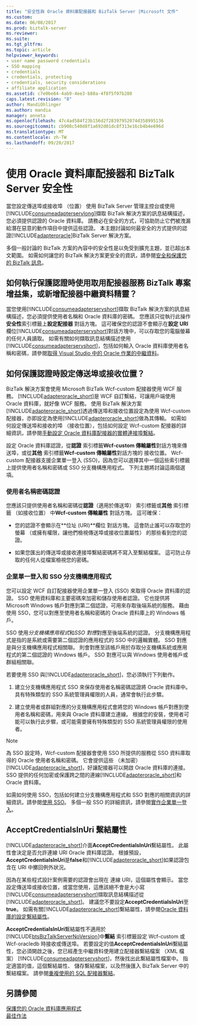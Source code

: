 ```yaml
---
title: "安全性與 Oracle 資料庫配接器和 BizTalk Server |Microsoft 文件"
ms.custom: 
ms.date: 06/08/2017
ms.prod: biztalk-server
ms.reviewer: 
ms.suite: 
ms.tgt_pltfrm: 
ms.topic: article
helpviewer_keywords:
- user name password credentials
- SSO mapping
- credentials
- credentials, protecting
- credentials, security considerations
- affiliate application
ms.assetid: c7e0be64-4ab9-4ee3-b88a-4f8f5f07b280
caps.latest.revision: "8"
author: MandiOhlinger
ms.author: mandia
manager: anneta
ms.openlocfilehash: 47c4ad584f23b156d2f28397952074d358995136
ms.sourcegitcommit: cb908c540d8f1a692d01dc8f313e16cb4b4e696d
ms.translationtype: MT
ms.contentlocale: zh-TW
ms.lasthandoff: 09/20/2017
---
```

# <a name="security-with-the-oracle-database-adapter-and-biztalk-server"></a>使用 Oracle 資料庫配接器和 BizTalk Server 安全性
當您設定傳送埠或接收埠 （位置） 使用 BizTalk Server 管理主控台或使用[!INCLUDE[consumeadapterservlong](../../includes/consumeadapterservlong-md.md)]擷取 BizTalk 解決方案的訊息結構描述，您必須提供認證的 Oracle 資料庫。 請務必在安全的方式，可協助防止它們被洩漏給潛在惡意的動作項目中提供這些認證。 本主題討論如何最安全的方式提供的認證[!INCLUDE[adapteroracle](../../includes/adapteroracle-md.md)]BizTalk Server 解決方案。  
  
 多個一般討論的 BizTalk 方案的內容中的安全性是以免受到擴充主題，並已超出本文範圍。 如需如何讓您的 BizTalk 解決方案更安全的資訊，請參閱[安全和保護您的 BizTalk 訊息](../../core/secure-and-protect-your-biztalk-messages.md)。  
  
## <a name="how-do-i-protect-credentials-when-i-use-the-consume-adapter-service-biztalk-project-add-in-or-add-adapter-metadata-wizard"></a>如何執行保護認證時使用取用配接器服務 BizTalk 專案增益集，或新增配接器中繼資料精靈？  
 當您使用[!INCLUDE[consumeadapterservshort](../../includes/consumeadapterservshort-md.md)]擷取 BizTalk 解決方案的訊息結構描述，您必須提供使用者名稱和 Oracle 資料庫的密碼。 您應該只從執行此操作**安全性**索引標籤上**設定配接器** 對話方塊。 這可確保您的認證不會顯示在**設定 URI**欄位[!INCLUDE[consumeadapterservshort](../../includes/consumeadapterservshort-md.md)]對話方塊中，可以存取您的電腦螢幕的任何人員讀取。 如需有關如何擷取訊息結構描述使用[!INCLUDE[consumeadapterservshort](../../includes/consumeadapterservshort-md.md)]，包括如何輸入 Oracle 資料庫使用者名稱和密碼，請參閱[取得 Visual Studio 中的 Oracle 作業的中繼資料](../../adapters-and-accelerators/adapter-oracle-database/get-metadata-for-oracle-database-operations-in-visual-studio.md)。  
  
## <a name="how-do-i-protect-credentials-when-i-configure-a-send-port-or-a-receive-location"></a>如何保護認證時設定傳送埠或接收位置？  
 BizTalk 解決方案會使用 Microsoft BizTalk Wcf-custom 配接器使用 WCF 服務。 [!INCLUDE[adapteroracle_short](../../includes/adapteroracle-short-md.md)]是 WCF 自訂繫結，可讓用戶端使用 Oracle 資料庫，就好像 WCF 服務。 使用 BizTalk 解決方案[!INCLUDE[adapteroracle_short](../../includes/adapteroracle-short-md.md)]透過傳送埠和接收位置設定為使用 Wcf-custom 配接器，亦即設定為使用[!INCLUDE[adapteroracle_short](../../includes/adapteroracle-short-md.md)]做為其傳輸。 如需如何設定傳送埠和接收的埠 （接收位置），包括如何設定 Wcf-custom 配接器的詳細資訊，請參閱[手動設定 Oracle 資料庫配接器的實體連接埠繫結](../../adapters-and-accelerators/adapter-oracle-database/manually-configure-a-physical-port-binding-to-the-oracle-database-adapter.md)。  
  
 設定 Oracle 資料庫認證，從**認證** 索引標籤**Wcf-custom 傳輸屬性**對話方塊來傳送埠，或從**其他** 索引標籤**Wcf-custom 傳輸屬性**對話方塊的 接收位置。 Wcf-custom 配接器支援企業單一登入 (SSO)，因為您可以選擇其中一個這些索引標籤上提供使用者名稱和密碼或 SSO 分支機構應用程式。 下列主題將討論這兩個選項。  
  
### <a name="user-name-password-credentials"></a>使用者名稱密碼認證  
 您應該只提供使用者名稱和密碼從**認證**（適用於傳送埠） 索引標籤或**其他** 索引標籤 （如接收位置） 中**Wcf-custom 傳輸屬性** 對話方塊。 這可確保：  
  
-   您的認證不會顯示在**位址 (URI)**欄位 對話方塊。 這會防止誰可以存取您的螢幕 （或擁有權限，讓他們檢視傳送埠或接收位置屬性） 的那些看到您的認證。  
  
-   如果您匯出的傳送埠或接收連接埠繫結密碼將不寫入至繫結檔案。 這可防止存取的任何人從檔案檢視您的密碼。  
  
### <a name="enterprise-single-sign-on-and-sso-affiliate-applications"></a>企業單一登入和 SSO 分支機構應用程式  
 您可以設定 WCF 自訂配接器使用企業單一登入 (SSO) 來取得 Oracle 資料庫的認證。 SSO 使用資料庫和主要密碼來加密和儲存使用者認證。 它也提供將 Microsoft Windows 帳戶對應到第二個認證，可用來存取後端系統的服務。 藉由使用 SSO，您可以對應至使用者名稱和密碼的 Oracle 資料庫上的 Windows 帳戶。  
  
 SSO 使用*分支機構應用程式*和*SSO 對應*對應至後端系統的認證。 分支機構應用程式是指的是系統或需要第二個認證的應用程式的 SSO 中的邏輯實體。 SSO 對應是與分支機構應用程式相關聯。 則會對應至該帳戶用於存取分支機構系統或應用程式的第二個認證的 Windows 帳戶。 SSO 對應可以與 Windows 使用者帳戶或群組相關聯。  
  
 若要使用 SSO 與[!INCLUDE[adapteroracle_short](../../includes/adapteroracle-short-md.md)]，您必須執行下列動作。  
  
1.  建立分支機構應用程式 SSO 來保存使用者名稱密碼認證將 Oracle 資料庫中。 具有特殊類型的 SSO 系統管理員權限的人員，通常會執行此步驟。  
  
2.  建立使用者或群組對應的分支機構應用程式會將您的 Windows 帳戶對應到使用者名稱和密碼，用來與 Oracle 資料庫建立連線。 根據您的安裝，使用者可能可以執行此步驟，或可能需要擁有特殊類型的 SSO 系統管理員權限的使用者。  
  
> [!NOTE]
>  為 SSO 設定時，Wcf-custom 配接器會使用 SSO 所提供的服務從 SSO 資料庫取得的 Oracle 使用者名稱和密碼。 它會提供這些 （未加密） [!INCLUDE[adapteroracle_short](../../includes/adapteroracle-short-md.md)]，好讓配接器可以開啟 Oracle 資料庫的連接。 SSO 提供的任何加密或保護跨之間的連線[!INCLUDE[adapteroracle_short](../../includes/adapteroracle-short-md.md)]和 Oracle 資料庫。  
  
 如需如何使用 SSO，包括如何建立分支機構應用程式和 SSO 對應的相關資訊的詳細資訊，請參閱[使用 SSO](../../core/using-sso.md)。 多個一般 SSO 的詳細資訊，請參閱[實作企業單一登入](../../core/implementing-enterprise-single-sign-on.md)。  
  
## <a name="the-acceptcredentialsinuri-binding-property"></a>AcceptCredentialsInUri 繫結屬性  
 [!INCLUDE[adapteroracle_short](../../includes/adapteroracle-short-md.md)]介面**AcceptCredentialsInUri**繫結屬性。 此屬性會決定是否允許連線 URI Oracle 資料庫認證。 根據預設， **AcceptCredentialsInUri**是**false**和[!INCLUDE[adapteroracle_short](../../includes/adapteroracle-short-md.md)]如果認證包含在 URI 中擲回例外狀況。  
  
 因為在某些程式設計案例需要的認證會出現在 連線 URI，這個屬性會顯示。 當您設定傳送埠或接收位置，或當您使用，這應該絕不會是大小寫[!INCLUDE[consumeadapterservshort](../../includes/consumeadapterservshort-md.md)]擷取訊息結構描述從[!INCLUDE[adapteroracle_short](../../includes/adapteroracle-short-md.md)]。 建議您不要設定**AcceptCredentialsInUri**至**true**。 如需有關[!INCLUDE[adapteroracle_short](../../includes/adapteroracle-short-md.md)]繫結屬性，請參閱[Oracle 資料庫的設定繫結屬性](../../adapters-and-accelerators/adapter-oracle-database/configure-the-binding-properties-for-oracle-database.md)。  
  
 **AcceptCredentialsInUri**繫結屬性不適用於[!INCLUDE[btsBizTalkServerNoVersion](../../includes/btsbiztalkservernoversion-md.md)]中**繫結** 索引標籤設定 Wcf-custom 或 Wcf-oracledb 時接收或傳送埠。 若要設定的值**AcceptCredentialsInUri**繫結屬性，您必須開啟之後，您已經產生中繼資料使用建立配接器繫結檔案 （XML 檔案） [!INCLUDE[consumeadapterservshort](../../includes/consumeadapterservshort-md.md)]，然後找出此繫結屬性檔案中。 指定適當的值，這個繫結屬性、 儲存繫結檔案，以及然後匯入 BizTalk Server 中的繫結檔案。 請參閱[重複使用的 SQL 配接器繫結](../../adapters-and-accelerators/adapter-sql/reuse-sql-adapter-bindings.md)。  
  
## <a name="see-also"></a>另請參閱  
 [保護您的 Oracle 資料庫應用程式](../../adapters-and-accelerators/adapter-oracle-database/secure-your-oracle-database-applications.md)   
[最佳作法](../../adapters-and-accelerators/adapter-oracle-database/best-practices-to-secure-the-oracle-database-adapter.md)